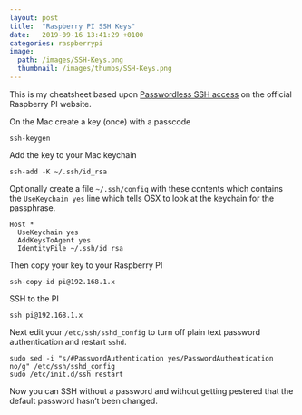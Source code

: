 ```yaml
---
layout: post
title:  "Raspberry PI SSH Keys"
date:   2019-09-16 13:41:29 +0100
categories: raspberrypi
image:
  path: /images/SSH-Keys.png
  thumbnail: /images/thumbs/SSH-Keys.png
---
```

This is my cheatsheet based upon [Passwordless SSH access](https://www.raspberrypi.org/documentation/remote-access/ssh/passwordless.md) on the official Raspberry PI website.

On the Mac create a key (once) with a passcode

    ssh-keygen

Add the key to your Mac keychain

    ssh-add -K ~/.ssh/id_rsa

Optionally create a file `~/.ssh/config` with these contents which contains the `UseKeychain yes` line which tells OSX to look at the keychain for the passphrase.

    Host *
      UseKeychain yes
      AddKeysToAgent yes
      IdentityFile ~/.ssh/id_rsa

Then copy your key to your Raspberry PI

    ssh-copy-id pi@192.168.1.x

SSH to the PI

    ssh pi@192.168.1.x

Next edit your `/etc/ssh/sshd_config` to turn off plain text password authentication and restart `sshd`.

    sudo sed -i "s/#PasswordAuthentication yes/PasswordAuthentication no/g" /etc/ssh/sshd_config
    sudo /etc/init.d/ssh restart

Now you can SSH without a password and without getting pestered that the default password hasn’t been changed.
